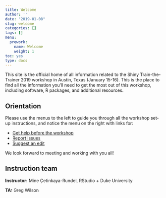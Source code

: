 ```yaml
---
title: Welcome
author: ''
date: "2019-01-08"
slug: welcome
categories: []
tags: []
menu:
  prework:
    name: Welcome
    weight: 1
toc: yes
type: docs
---
```


This site is the official home of all information related to the Shiny Train-the-Trainer 2019 workshop in Austin, Texas (January 15-16). This is the place to find all the information you'll need to get the most out of this workshop, including software, R packages, and additional resources. 

## Orientation

Please use the menus to the left to guide you through all the workshop set-up instructions, and notice the menu on the right with links for:
 
<ul class="fa-ul">
    <li><i class="fa-li fas fa-question-circle"></i><a href="https://community.rstudio.com/t/information-for-the-shiny-train-the-trainer-workshop-2019/21116" target="_blank">Get help before the workshop</a></li>
    <li><i class="fa-li fas fa-bug"></i><a href="https://github.com/rstudio-education/teach-shiny/issues" target="_blank">Report issues</a></li>
    <li><i class="fa-li fas fa-edit"></i><a href="INSERT LINK" target="_blank">Suggest an edit</a></li>
</ul>

We look forward to meeting and working with you all!

## Instruction team

**Instructor:** Mine Çetinkaya-Rundel, RStudio + Duke University <a href="https://mine-cr.com" target="_blank"><i class="fas fa-link"></i></a> <a href="https://github.com/mine-cetinkaya-rundel" target="_blank"><i class="fab fa-github"></i></a> <a href="https://twitter.com/minebocek" target="_blank"><i class="fab fa-twitter"></i></a> 

**TA:** Greg Wilson <a href="http://third-bit.com" target="_blank"><i class="fas fa-link"></i></a> <a href="https://github.com/gvwilson" target="_blank"><i class="fab fa-github"></i></a> <a href="https://twitter.com/gvwilson" target="_blank"><i class="fab fa-twitter"></i></a>
